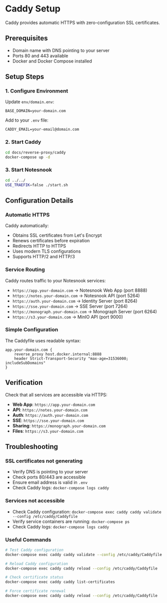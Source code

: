 # Caddy Setup

Caddy provides automatic HTTPS with zero-configuration SSL certificates.

## Prerequisites

- Domain name with DNS pointing to your server
- Ports 80 and 443 available
- Docker and Docker Compose installed

## Setup Steps

### 1. Configure Environment

Update `env/domain.env`:

```env
BASE_DOMAIN=your-domain.com
```

Add to your `.env` file:

```env
CADDY_EMAIL=your-email@domain.com
```

### 2. Start Caddy

```bash
cd docs/reverse-proxy/caddy
docker-compose up -d
```

### 3. Start Notesnook

```bash
cd ../../
USE_TRAEFIK=false ./start.sh
```

## Configuration Details

### Automatic HTTPS

Caddy automatically:
- Obtains SSL certificates from Let's Encrypt
- Renews certificates before expiration
- Redirects HTTP to HTTPS
- Uses modern TLS configurations
- Supports HTTP/2 and HTTP/3

### Service Routing

Caddy routes traffic to your Notesnook services:

- `https://app.your-domain.com` → Notesnook Web App (port 8888)
- `https://notes.your-domain.com` → Notesnook API (port 5264)
- `https://auth.your-domain.com` → Identity Server (port 8264)
- `https://sse.your-domain.com` → SSE Server (port 7264)
- `https://monograph.your-domain.com` → Monograph Server (port 6264)
- `https://s3.your-domain.com` → MinIO API (port 9000)

### Simple Configuration

The Caddyfile uses readable syntax:

```
app.your-domain.com {
    reverse_proxy host.docker.internal:8888
    header Strict-Transport-Security "max-age=31536000; includeSubDomains"
}
```

## Verification

Check that all services are accessible via HTTPS:

- **Web App**: `https://app.your-domain.com`
- **API**: `https://notes.your-domain.com`
- **Auth**: `https://auth.your-domain.com`
- **SSE**: `https://sse.your-domain.com`
- **Sharing**: `https://monograph.your-domain.com`
- **Files**: `https://s3.your-domain.com`

## Troubleshooting

### SSL certificates not generating
- Verify DNS is pointing to your server
- Check ports 80/443 are accessible
- Ensure email address is valid in `.env`
- Check Caddy logs: `docker-compose logs caddy`

### Services not accessible
- Check Caddy configuration: `docker-compose exec caddy caddy validate --config /etc/caddy/Caddyfile`
- Verify service containers are running: `docker-compose ps`
- Check Caddy logs: `docker-compose logs caddy`

### Useful Commands

```bash
# Test Caddy configuration
docker-compose exec caddy caddy validate --config /etc/caddy/Caddyfile

# Reload Caddy configuration
docker-compose exec caddy caddy reload --config /etc/caddy/Caddyfile

# Check certificate status
docker-compose exec caddy caddy list-certificates

# Force certificate renewal
docker-compose exec caddy caddy reload --config /etc/caddy/Caddyfile
```